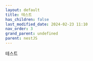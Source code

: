 ```yaml
---
layout: default
title: 테스트
has_children: false
last_modified_date: 2024-02-23 11:10
nav_order: 3
grand_parent: undefined
parent: nestJS
---
```

테스트

